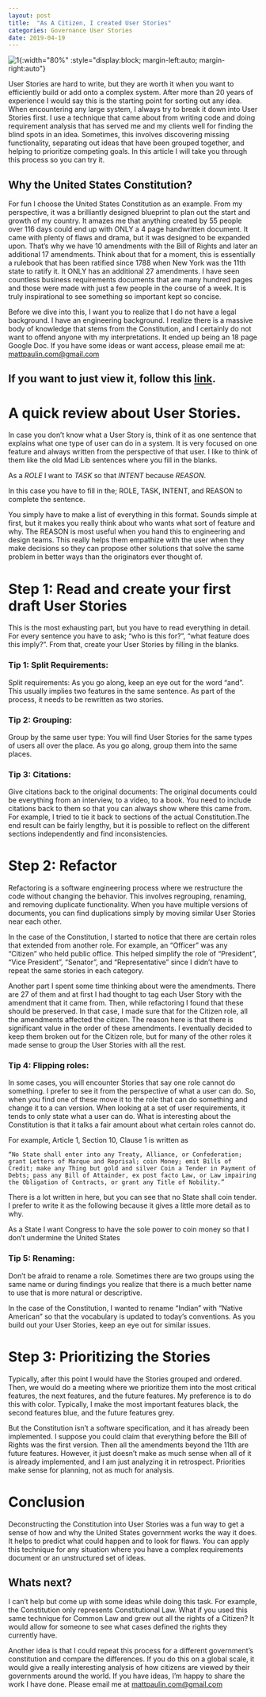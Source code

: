 ```yaml
---
layout: post
title:  "As A Citizen, I created User Stories"
categories: Governance User Stories
date: 2019-04-19
---
```

![1](/assets/images/userstorymachine.png){:width="80%" :style="display:block; margin-left:auto; margin-right:auto"}

User Stories are hard to write, but they are worth it when you want to efficiently build or add onto a complex system. After more than 20 years of experience I would say this is the starting point for sorting out any idea. When encountering any large system, I always try to break it down into User Stories first. I use a technique that came about from writing code and doing requirement analysis that has served me and my clients well for finding the blind spots in an idea. Sometimes, this involves discovering missing functionality, separating out ideas that have been grouped together, and helping to prioritize competing goals. In this article I will take you through this process so you can try it.


## Why the United States Constitution?
For fun I choose the United States Constitution as an example. From my perspective, it was a brilliantly designed blueprint to plan out the start and growth of my country. It amazes me that anything created by 55 people over 116 days could end up with ONLY a 4 page handwritten document. It came with plenty of flaws and drama, but it was designed to be expanded upon. That’s why we have 10 amendments with the Bill of Rights and later an additional 17 amendments. Think about that for a moment, this is essentially a rulebook that has been ratified since 1788 when New York was the 11th state to ratify it. It ONLY has an additional 27 amendments. I have seen countless business requirements documents that are many hundred pages and those were made with just a few people in the course of a week. It is truly inspirational to see something so important kept so concise.


Before we dive into this, I want you to realize that I do not have a legal background. I have an engineering background. I realize there is a massive body of knowledge that stems from the Constitution, and I certainly do not want to offend anyone with my interpretations. It ended up being an 18 page Google Doc. If you have some ideas or want access, please email me at: mattpaulin.com@gmail.com

## If you want to just view it, follow this [link](https://goo.gl/5QmaQL).

# A quick review about User Stories.
In case you don’t know what a User Story is, think of it as one sentence that explains what one type of user can do in a system. It is very focused on one feature and always written from the perspective of that user.
I like to think of them like the old Mad Lib sentences where you fill in the blanks.

As a *ROLE* I want to *TASK* so that *INTENT* because *REASON*.

In this case you have to fill in the; ROLE, TASK, INTENT, and REASON to complete the sentence.

You simply have to make a list of everything in this format. Sounds simple at first, but it makes you really think about who wants what sort of feature and why. The REASON is most useful when you hand this to engineering and design teams. This really helps them empathize with the user when they make decisions so they can propose other solutions that solve the same problem in better ways than the originators ever thought of.


# Step 1: Read and create your first draft User Stories
This is the most exhausting part, but you have to read everything in detail. For every sentence you have to ask; “who is this for?”, “what feature does this imply?”. From that, create your User Stories by filling in the blanks.

### Tip 1: Split Requirements:
Split requirements: As you go along, keep an eye out for the word “and”. This usually implies two features in the same sentence. As part of the process, it needs to be rewritten as two stories.

### Tip 2: Grouping:
Group by the same user type: You will find User Stories for the same types of users all over the place. As you go along, group them into the same places.

### Tip 3: Citations:
Give citations back to the original documents: The original documents could be everything from an interview, to a video, to a book. You need to include citations back to them so that you can always show where this came from. For example, I tried to tie it back to sections of the actual Constitution.The end result can be fairly lengthy, but it is possible to reflect on the different sections independently and find inconsistencies.

# Step 2: Refactor
Refactoring is a software engineering process where we restructure the code without changing the behavior. This involves regrouping, renaming, and removing duplicate functionality. When you have multiple versions of documents, you can find duplications simply by moving similar User Stories near each other.


In the case of the Constitution, I started to notice that there are certain roles that extended from another role. For example, an “Officer” was any “Citizen” who held public office. This helped simplify the role of “President”, “Vice President”, “Senator”, and “Representative” since I didn’t have to repeat the same stories in each category.


Another part I spent some time thinking about were the amendments. There are 27 of them and at first I had thought to tag each User Story with the amendment that it came from. Then, while refactoring I found that these should be preserved. In that case, I made sure that for the Citizen role, all the amendments affected the citizen. The reason here is that there is significant value in the order of these amendments. I eventually decided to keep them broken out for the Citizen role, but for many of the other roles it made sense to group the User Stories with all the rest.

### Tip 4: Flipping roles:
In some cases, you will encounter Stories that say one role cannot do something. I prefer to see it from the perspective of what a user can do. So, when you find one of these move it to the role that can do something and change it to a can version. When looking at a set of user requirements, it tends to only state what a user can do. What is interesting about the Constitution is that it talks a fair amount about what certain roles cannot do.


For example, Article 1, Section 10, Clause 1 is written as


`“No State shall enter into any Treaty, Alliance, or Confederation; grant Letters of Marque and Reprisal; coin Money; emit Bills of Credit; make any Thing but gold and silver Coin a Tender in Payment of Debts; pass any Bill of Attainder, ex post facto Law, or Law impairing the Obligation of Contracts, or grant any Title of Nobility.”`

There is a lot written in here, but you can see that no State shall coin tender. I prefer to write it as the following because it gives a little more detail as to why.

As a State I want Congress to have the sole power to coin money so that I don’t undermine the United States

### Tip 5: Renaming:
Don’t be afraid to rename a role. Sometimes there are two groups using the same name or during findings you realize that there is a much better name to use that is more natural or descriptive.

In the case of the Constitution, I wanted to rename “Indian” with “Native American” so that the vocabulary is updated to today’s conventions. As you build out your User Stories, keep an eye out for similar issues.

# Step 3: Prioritizing the Stories
Typically, after this point I would have the Stories grouped and ordered. Then, we would do a meeting where we prioritize them into the most critical features, the next features, and the future features.  My preference is to do this with color. Typically, I make the most important features black, the second features blue, and the future features grey.

But the Constitution isn’t a software specification, and it has already been implemented. I suppose you could claim that everything before the Bill of Rights was the first version. Then all the amendments beyond the 11th are future features. However, it just doesn’t make as much sense when all of it is already implemented, and I am just analyzing it in retrospect. Priorities make sense for planning, not as much for analysis.

# Conclusion
Deconstructing the Constitution into User Stories was a fun way to get a sense of how and why the United States government works the way it does. It helps to predict what could happen and to look for flaws. You can apply this technique for any situation where you have a complex requirements document or an unstructured set of ideas.

## Whats next?
I can’t help but come up with some ideas while doing this task. For example, the Constitution only represents Constitutional Law. What if you used this same technique for Common Law and grew out all the rights of a Citizen? It would allow for someone to see what cases defined the rights they currently have.


Another idea is that I could repeat this process for a different government’s constitution and compare the differences. If you do this on a global scale, it would give a really interesting analysis of how citizens are viewed by their governments around the world.
If you have ideas, I’m happy to share the work I have done. Please email me at mattpaulin.com@gmail.com
